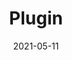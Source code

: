 ---
title: "Plugin"
linkTitle: "Plugin"
weight: 4
date: 2021-05-11
description: >
    Root Administrator Guide for Managing Plugins
---